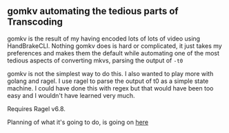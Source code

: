 gomkv automating the tedious parts of Transcoding
-------------------------------------------------

gomkv is the result of my having encoded lots of lots of video using HandBrakeCLI. Nothing gomkv does is hard or complicated, it just takes my preferences and makes them the default while automating one of the most tedious aspects of converting mkvs, parsing the output of ```-t0```

gomkv is not the simplest way to do this. I also wanted to play more with golang and ragel. I use ragel to parse the output of t0 as a simple state machine. I could have done this with regex but that would have been too easy and I wouldn't have learned very much.

Requires Ragel v6.8.

Planning of what it's going to do, is going on [here](https://www.evernote.com/shard/s28/sh/7e79e2e8-925e-4aec-8852-a71954d63040/2327eb4a7245582ddc6822f5d5b1be8a)
